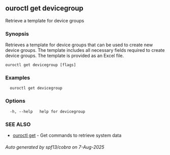 ## ouroctl get devicegroup

Retrieve a template for device groups

### Synopsis

Retrieves a template for device groups that can be used to create new device groups.
The template includes all necessary fields required to create device groups.
The template is provided as an Excel file.

```
ouroctl get devicegroup [flags]
```

### Examples

```
  ouroctl get devicegroup
```

### Options

```
  -h, --help   help for devicegroup
```

### SEE ALSO

* [ouroctl get](ouroctl_get.md)	 - Get commands to retrieve system data

###### Auto generated by spf13/cobra on 7-Aug-2025

